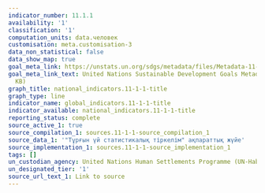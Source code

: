 ```yaml
---
indicator_number: 11.1.1
availability: '1'
classification: '1'
computation_units: data.человек
customisation: meta.customisation-3
data_non_statistical: false
data_show_map: true
goal_meta_link: https://unstats.un.org/sdgs/metadata/files/Metadata-11-01-01.pdf
goal_meta_link_text: United Nations Sustainable Development Goals Metadata (PDF 93.1
  KB)
graph_title: national_indicators.11-1-1-title
graph_type: line
indicator_name: global_indicators.11-1-1-title
indicator_available: national_indicators.11-1-1-title
reporting_status: complete
source_active_1: true
source_compilation_1: sources.11-1-1-source_compilation_1
source_data_1: '"Тұрғын үй статистикалық тіркелім" ақпараттық жүйе'
source_implementation_1: sources.11-1-1-source_implementation_1
tags: []
un_custodian_agency: United Nations Human Settlements Programme (UN-Habitat)
un_designated_tier: '1'
source_url_text_1: Link to source
---
```

